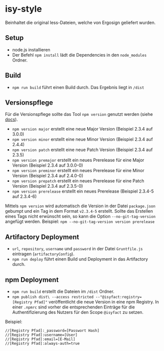 # isy-style

Beinhaltet die original less-Dateien, welche von Ergosign geliefert wurden.

## Setup

* node.js installieren
* Der Befehl `npm install` lädt die Dependencies in den `node_modules` Ordner.

## Build

* `npm run build` führt einen Build durch. Das Ergebnis liegt in `/dist`

## Versionspflege

Für die Versionspflege sollte das Tool `npm version` genutzt werden (siehe [docs](https://docs.npmjs.com/cli/version)).

* `npm version major` erstellt eine neue Major Version (Beispiel 2.3.4 auf 3.0.0)
* `npm version minor` erstellt eine neue Minor Version (Beispiel 2.3.4 auf 2.4.4)
* `npm version patch` erstellt eine neue Patch Version (Beispiel 2.3.4 auf 2.3.5)
* `npm version premajor` erstellt ein neues Prerelease für eine Major Version (Beispiel 2.3.4 auf 3.0.0-0)
* `npm version preminor` erstellt ein neues Prerelease für eine Minor Version (Beispiel 2.3.4 auf 2.4.0-0)
* `npm version prepatch` erstellt ein neues Prerelease für eine Patch Version (Beispiel 2.3.4 auf 2.3.5-0)
* `npm version prerelease` erstellt ein neues Prerelease (Beispiel 2.3.4-5 auf 2.3.4-6)

Mittels `npm version` wird automatisch die Version in der Datei `package.json` gebumpt und ein Tag in dem Format `v2.3.4-5` erstellt.
Sollte das Erstellen eines Tags nicht erwünscht sein, so kann die Option `--no-git-tag-version` angefügt werden. Beispiel: 
`npm --no-git-tag-version version prerelease`

## Artifactory Deployment

* `url`, `repository`, `username` und `password` in der Datei `Gruntfile.js` eintragen (`artifactoryConfig`).
* `npm run deploy` führt einen Build und Deployment in das Artifactory durch.

## npm Deployment

* `npm run build` erstellt die Dateien im `/dist` Ordner.
* `npm publish dist\ --access restricted --"@isyfact:registry=[Registry Pfad]"` veröffentlicht die neue Version in eine npm Registry. In einer `.npmrc` sind vorher die entsprechenden Einträge für die Authentifizierung des Nutzers für den Scope `@isyfact` zu setzen.

Beispiel:
```
//[Registry Pfad]:_password=[Passwort Hash]
//[Registry Pfad]:username=[User]
//[Registry Pfad]:email=[E-Mail]
//[Registry Pfad]:always-auth=true
```
